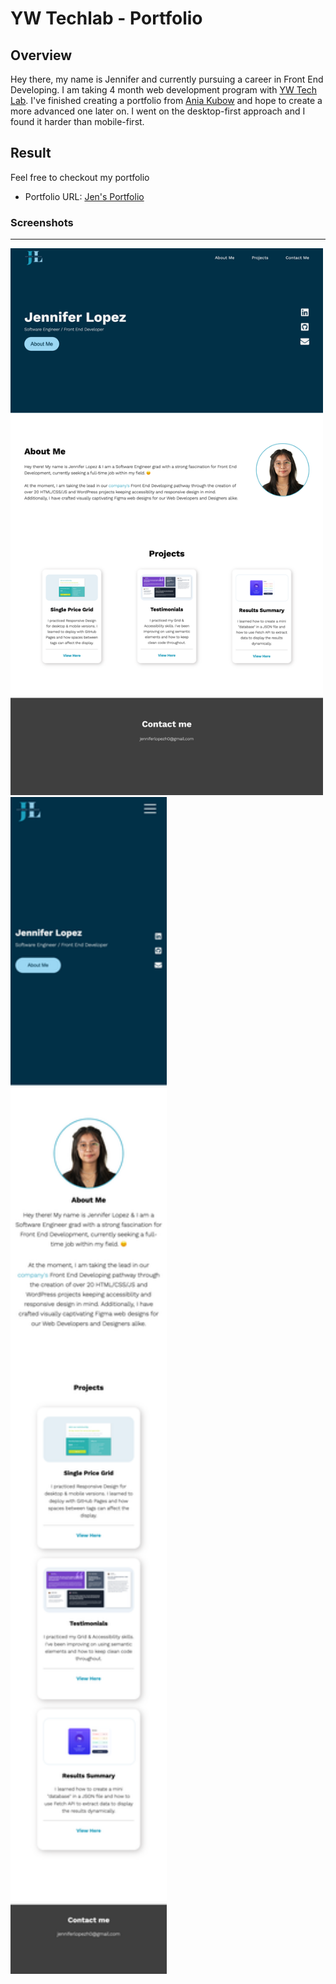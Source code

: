 # YW Techlab - Portfolio


## Overview

Hey there, my name is Jennifer and currently pursuing a career in Front End Developing. 
I am taking 4 month web development program with [YW Tech Lab](https://www.ywca-ens.org/economic-advancement/yw-tech-lab/).
I've finished creating a portfolio from [Ania Kubow](https://www.youtube.com/watch?v=-D6oTPA4vXc) and hope to create a more advanced one later on.
I went on the desktop-first approach and I found it harder than mobile-first.


## Result

Feel free to checkout my portfolio
- Portfolio URL: [Jen's Portfolio](https://jen-464.github.io/PortfolioGC/)

### Screenshots
---
<img src="./img/preview/portfolio-desktop.png" alt="desktop version of portfolio" width="500px">
<br>
<img src="./img/preview/portfolio-mobile.png" alt="mobile version of portfolio" width="250px">